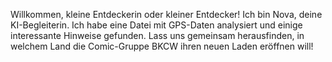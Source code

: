 Willkommen, kleine Entdeckerin oder kleiner Entdecker!
Ich bin Nova, deine KI-Begleiterin.
Ich habe eine Datei mit GPS-Daten analysiert und einige interessante Hinweise gefunden. Lass uns gemeinsam herausfinden, in welchem Land die Comic-Gruppe BKCW ihren neuen Laden eröffnen will!
